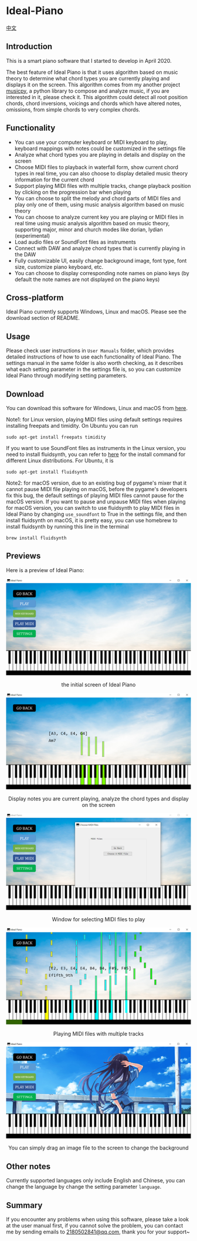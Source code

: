 # Ideal-Piano

[中文](https://github.com/Rainbow-Dreamer/Ideal-Piano/blob/master/README_cn.md)

## Introduction

This is a smart piano software that I started to develop in April 2020.

The best feature of Ideal Piano is that it uses algorithm based on music theory to determine what chord types you are currently playing and displays it on the screen. This algorithm comes from my another project [musicpy](https://github.com/Rainbow-Dreamer/musicpy), a python library to compose and analyze music, if you are interested in it, please check it. This algorithm could detect all root position chords, chord inversions, voicings and chords which have altered notes, omissions, from simple chords to very complex chords.



## Functionality

* You can use your computer keyboard or MIDI keyboard to play, keyboard mappings with notes could be customized in the settings file
* Analyze what chord types you are playing in details and display on the screen
* Choose MIDI files to playback in waterfall form, show current chord types in real time, you can also choose to display detailed music theory information for the current chord
* Support playing MIDI files with multiple tracks, change playback position by clicking on the progression bar when playing
* You can choose to split the melody and chord parts of MIDI files and play only one of them, using music analysis algorithm based on music theory
* You can choose to analyze current key you are playing or MIDI files in real time using music analysis algorithm based on music theory, supporting major, minor and church modes like dorian, lydian (experimental)
* Load audio files or SoundFont files as instruments
* Connect with DAW and analyze chord types that is currently playing in the DAW
* Fully customizable UI, easily change background image, font type, font size, customize piano keyboard, etc.
* You can choose to display corresponding note names on piano keys (by default the note names are not displayed on the piano keys)



## Cross-platform

Ideal Piano currently supports Windows, Linux and macOS. Please see the download section of README.



## Usage

Please check user instructions in `User Manuals` folder, which provides detailed instructions of how to use each functionality of Ideal Piano. The settings manual in the  same folder is also worth checking, as it describes what each setting parameter in the settings file is, so you can customize Ideal Piano through modifying setting parameters.




## Download

You can download this software for Windows, Linux and macOS from [here](https://www.jianguoyun.com/p/Daurwu0QhPG0CBjxt8QEIAA).

Note1: for Linux version, playing MIDI files using default settings requires installing freepats and timidity. On Ubuntu you can run

```
sudo apt-get install freepats timidity
```

If you want to use SoundFont files as instruments in the Linux version, you need to install fluidsynth, you can refer to [here](https://github.com/FluidSynth/fluidsynth/wiki/Download) for the install command for different Linux distributions. For Ubuntu, it is

```
sudo apt-get install fluidsynth
```

Note2: for macOS version, due to an existing bug of pygame's mixer that it cannot pause MIDI file playing on macOS, before the pygame's developers fix this bug, the default settings of playing MIDI files cannot pause for the macOS version. If you want to pause and unpause MIDI files when playing for macOS version, you can switch to use fluidsynth to play MIDI files in Ideal Piano by changing `use_soundfont` to True in the settings file, and then install fluidsynth on macOS, it is pretty easy, you can use homebrew to install fluidsynth by running this line in the terminal

```
brew install fluidsynth
```



## Previews

Here is a preview of Ideal Piano:

![image](previews/1.jpg)

<p align="center">the initial screen of Ideal Piano</p

![image](previews/2.jpg)

<p align="center">Display notes you are current playing, analyze the chord types and display on the screen</p

![image](previews/3.jpg)

<p align="center">Window for selecting MIDI files to play</p

![image](previews/4.jpg)

<p align="center">Playing MIDI files with multiple tracks</p

![image](previews/5.jpg)

<p align="center">You can simply drag an image file to the screen to change the background</p>



## Other notes

Currently supported languages only include English and Chinese, you can change the language by change the setting parameter `language`.



## Summary

If you encounter any problems when using this software, please take a look at the user manual first, if you cannot solve the problem, you can contact me by sending emails to 2180502841@qq.com, thank you for your support~

